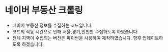 # 네이버 부동산 크롤링

* 네이버 부동산 정보를 수집하는 코드입니다.
* 코드의 작동 시간으로 인해 서울,경기,인천만 수집하도록 하였습니다.
* 전체 지역이 수집되는 버전은 파이썬을 사용하여 제작하였습니다. 향후 업데이트하도록 하겠습니다.

